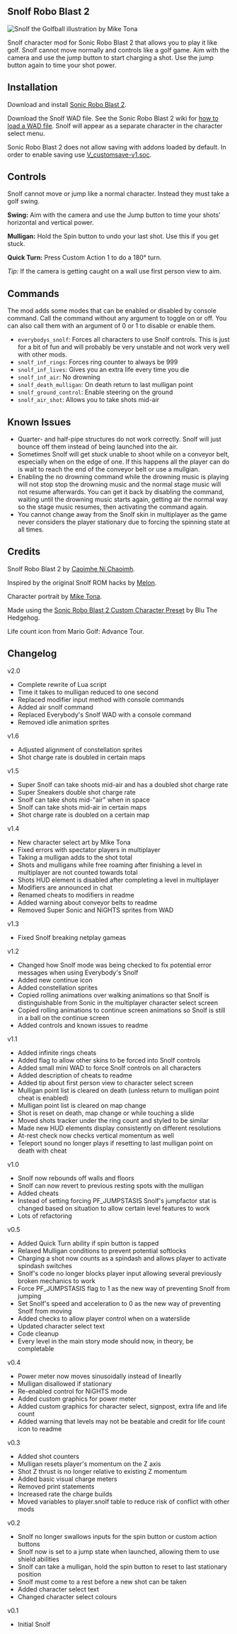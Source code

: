 ## Snolf Robo Blast 2

![Snolf the Golfball illustration by Mike Tona](snolf.png)

Snolf character mod for Sonic Robo Blast 2 that allows you to play it like golf.
Snolf cannot move normally and controls like a golf game. Aim with the camera
and use the jump button to start charging a shot. Use the jump button again to
time your shot power.


## Installation

Download and install [Sonic Robo Blast 2].

Download the Snolf WAD file. See the Sonic Robo Blast 2 wiki for
[how to load a WAD file]. Snolf will appear as a separate character in the
character select
menu.

Sonic Robo Blast 2 does not allow saving with addons loaded by default. In order
to enable saving use [V_customsave-v1.soc].

[Sonic Robo Blast 2]: https://www.srb2.org/
[how to load a WAD file]: https://wiki.srb2.org/wiki/WAD_file#Loading_WAD_files
[V_customsave-v1.soc]: https://mb.srb2.org/showthread.php?t=45730


## Controls

Snolf cannot move or jump like a normal character. Instead they must take a golf
swing.

**Swing:** Aim with the camera and use the Jump button to time your shots'
horizontal and vertical power.

**Mulligan:** Hold the Spin button to undo your last shot. Use this if you get
stuck.

**Quick Turn:** Press Custom Action 1 to do a 180° turn.

*Tip:* If the camera is getting caught on a wall use first person view to aim.


## Commands

The mod adds some modes that can be enabled or disabled by console command.
Call the command without any argument to toggle on or off. You can also call
them with an argument of 0 or 1 to disable or enable them.

* `everybodys_snolf`: Forces all characters to use Snolf controls. This is just
for a bit of fun and will probably be very unstable and not work very well with
other mods.
* `snolf_inf_rings`: Forces ring counter to always be 999
* `snolf_inf_lives`: Gives you an extra life every time you die
* `snolf_inf_air`: No drowning
* `snolf_death_mulligan`: On death return to last mulligan point
* `snolf_ground_control`: Enable steering on the ground
* `snolf_air_shot`: Allows you to take shots mid-air


## Known Issues

* Quarter- and half-pipe structures do not work correctly. Snolf will just
bounce off them instead of being launched into the air.
* Sometimes Snolf will get stuck unable to shoot while on a conveyor belt,
especially when on the edge of one. If this happens all the player can do is
wait to reach the end of the conveyor belt or use a mullgian.
* Enabling the no drowning command while the drowning music is playing will not
stop stop the drowning music and the normal stage music will not resume
afterwards. You can get it back by disabling the command, waiting until the
drowning music starts again, getting air the normal way so the stage music
resumes, then activating the command again.
* You cannot change away from the Snolf skin in multiplayer as the game never
considers the player stationary due to forcing the spinning state at all times.


## Credits

Snolf Robo Blast 2 by [Caoimhe Ní Chaoimh].

Inspired by the original Snolf ROM hacks by [Melon].

Character portrait by [Mike Tona].

Made using the [Sonic Robo Blast 2 Custom Character Preset] by Blu The Hedgehog.

Life count icon from Mario Golf: Advance Tour.

[Caoimhe Ní Chaoimh]: https://oakreef.ie/
[Melon]: https://melon.zone/
[Mike Tona]: https://miketona.carrd.co/
[Sonic Robo Blast 2 Custom Character Preset]: https://gamebanana.com/skins/181950


## Changelog

v2.0
* Complete rewrite of Lua script
* Time it takes to mulligan reduced to one second
* Replaced modifier input method with console commands
* Added air snolf command
* Replaced Everybody's Snolf WAD with a console command
* Removed idle animation sprites

v1.6
* Adjusted alignment of constellation sprites
* Shot charge rate is doubled in certain maps

v1.5
* Super Snolf can take shoots mid-air and has a doubled shot charge rate
* Super Sneakers double shot charge rate
* Snolf can take shots mid-"air" when in space
* Snolf can take shots mid-air in certain maps
* Shot charge rate is doubled on a certain map

v1.4
* New character select art by Mike Tona
* Fixed errors with spectator players in multiplayer
* Taking a mulligan adds to the shot total
* Shots and mulligans while free roaming after finishing a level in multiplayer
are not counted towards total
* Shots HUD element is disabled after completing a level in multiplayer
* Modifiers are announced in chat
* Renamed cheats to modifiers in readme
* Added warning about conveyor belts to readme
* Removed Super Sonic and NiGHTS sprites from WAD

v1.3
* Fixed Snolf breaking netplay gameas

v1.2
* Changed how Snolf mode was being checked to fix potential error messages when
using Everybody's Snolf
* Added new continue icon
* Added constellation sprites
* Copied rolling animations over walking animations so that Snolf is
distinguishable from Sonic in the multiplayer character select screen
* Copied rolling animations to continue screen animations so Snolf is still in a
ball on the continue screen
* Added controls and known issues to readme

v1.1

* Added infinite rings cheats
* Added flag to allow other skins to be forced into Snolf controls
* Added small mini WAD to force Snolf controls on all characters
* Added description of cheats to readme
* Added tip about first person view to character select screen
* Mulligan point list is cleared on death (unless return to mulligan point cheat
is enabled)
* Mulligan point list is cleared on map change
* Shot is reset on death, map change or while touching a slide
* Moved shots tracker under the ring count and styled to be similar
* Made new HUD elements display consistently on different resolutions
* At-rest check now checks vertical momentum as well
* Teleport sound no longer plays if resetting to last mulligan point on death
with cheat

v1.0
* Snolf now rebounds off walls and floors
* Snolf can now revert to previous resting spots with the mulligan
* Added cheats
* Instead of setting forcing PF_JUMPSTASIS Snolf's jumpfactor stat is changed
based on situation to allow certain level features to work
* Lots of refactoring

v0.5

* Added Quick Turn ability if spin button is tapped
* Relaxed Mulligan conditions to prevent potential softlocks
* Charging a shot now counts as a spindash and allows player to activate
spindash switches
* Snolf's code no longer blocks player input allowing several previously broken
mechanics to work
* Force PF_JUMPSTASIS flag to 1 as the new way of preventing Snolf from jumping
* Set Snolf's speed and acceleration to 0 as the new way of preventing Snolf
from moving
* Added checks to allow player control when on a waterslide
* Updated character select text
* Code cleanup
* Every level in the main story mode should now, in theory, be completable

v0.4
* Power meter now moves sinusoidally instead of linearlly
* Mulligan disallowed if stationary
* Re-enabled control for NiGHTS mode
* Added custom graphics for power meter
* Added custom graphics for character select, signpost, extra life and life
count
* Added warning that levels may not be beatable and credit for life count icon
to readme

v0.3
* Added shot counters
* Mulligan resets player's momentum on the Z axis
* Shot Z thrust is no longer relative to existing Z momentum
* Added basic visual charge meters
* Removed print statements
* Increased rate the charge builds
* Moved variables to player.snolf table to reduce risk of conflict with other
mods

v0.2
* Snolf no longer swallows inputs for the spin button or custom action buttons
* Snolf now is set to a jump state when launched, allowing them to use shield
abilities
* Snolf can take a mulligan, hold the spin button to reset to last stationary
position
* Snolf must come to a rest before a new shot can be taken
* Added character select text
* Changed character select colours

v0.1
* Initial Snolf
